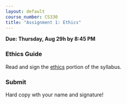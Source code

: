 ```yaml
---
layout: default
course_number: CS330
title: "Assignment 1: Ethics"
---
```


**Due: Thursday, Aug 29h by 8:45 PM**

### Ethics Guide

Read and sign the [ethics](../assign/ethics.html) portion of the syllabus. 

### Submit #

Hard copy wth your name and signature!

